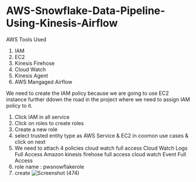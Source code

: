 # AWS-Snowflake-Data-Pipeline-Using-Kinesis-Airflow

AWS Tools Used 
1. IAM
2. EC2
3. Kinesis Firehose
4. Cloud Watch
5. Kinesis Agent
6. AWS Mangaged Airflow



We need to create the IAM policy because we are going to use EC2 instance further ddown the road in the project where we need to assign IAM policy to it.

1. Click IAM in all service
2. Click on roles to create roles
3. Create a new role
4. select trusted entity type as AWS Service & EC2 in coomon use cases & click on next
5. We need to attach 4 policies 
    cloud watch full access
    Cloud Watch Logs Full Access
    Amazon kinesis firehose full access
    cloud watch Event Full Access
5. role name : pwsnowflakerole
6. create
![Screenshot (474)](https://github.com/shekharj21/AWS-Snowflake-Data-Pipeline-Using-Kinesis-Airflow/assets/54074505/413f9f92-c0bc-4c58-8702-81ea7b447bcf)
